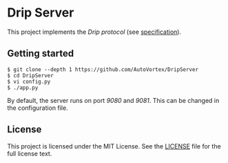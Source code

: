 # Drip Server

This project implements the _Drip protocol_ (see [specification](DripSpecification.md)).

## Getting started

```
$ git clone --depth 1 https://github.com/AutoVortex/DripServer
$ cd DripServer
$ vi config.py
$ ./app.py
```

By default, the server runs on port _9080_ and _9081_. This can be changed in the configuration file.

## License

This project is licensed under the MIT License. See the [LICENSE](LICENSE.txt) file for the full license text.
